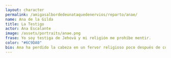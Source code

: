 ```yaml
---
layout: character
permalink: /amigasalbordedeunataquedenervios/reparto/anae/
name: Ana de la Gilda
title: La Testigo
actor: Ana Escalante
image: /assets/portraits/anae.png
frase: Yo soy testiga de Jehová y mi religión me prohíbe mentir.
color: "#6C9DA0"
bio: Ana ha perdido la cabeza en un fervor religioso poco después de conocer unos testigos de Jehova en un bar de Malasaña. Pero ella va por libre, devota a su manera, responde a todo con una lógica propia y siempre tiene una frase sabia para el momento oportuno. En esta situaci'on hubiera venido muy bien su consejo pero se ha ido de retiro espiritual a Suances.
---
```

